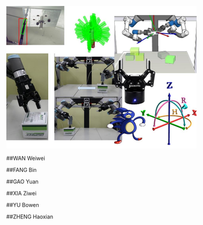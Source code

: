 ![Figure 1](imgs/home.jpg "home")

##WAN Weiwei


##FANG Bin


##GAO Yuan


##XIA Ziwei


##YU Bowen


##ZHENG Haoxian
